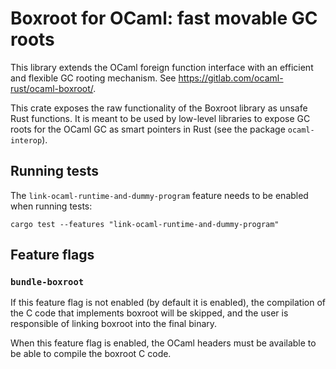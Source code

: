 # Boxroot for OCaml: fast movable GC roots

This library extends the OCaml foreign function interface with an
efficient and flexible GC rooting mechanism. See
<https://gitlab.com/ocaml-rust/ocaml-boxroot/>.

This crate exposes the raw functionality of the Boxroot library as
unsafe Rust functions. It is meant to be used by low-level libraries
to expose GC roots for the OCaml GC as smart pointers in Rust (see the
package `ocaml-interop`).

## Running tests

The `link-ocaml-runtime-and-dummy-program` feature needs to be enabled when running tests:

    cargo test --features "link-ocaml-runtime-and-dummy-program"

## Feature flags

### `bundle-boxroot`

If this feature flag is not enabled (by default it is enabled), the
compilation of the C code that implements boxroot will be skipped,
and the user is responsible of linking boxroot into the final binary.

When this feature flag is enabled, the OCaml headers must be available
to be able to compile the boxroot C code.
